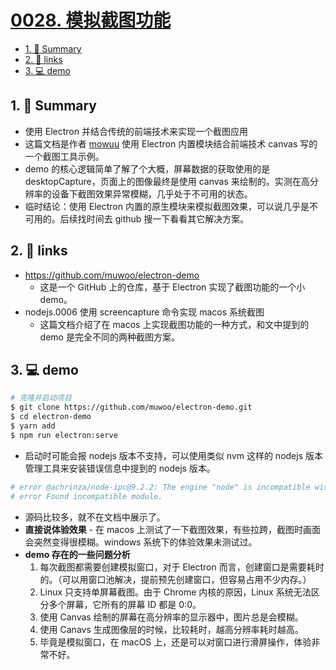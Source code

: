 # [0028. 模拟截图功能](https://github.com/Tdahuyou/electron/tree/main/0028.%20%E6%A8%A1%E6%8B%9F%E6%88%AA%E5%9B%BE%E5%8A%9F%E8%83%BD)

<!-- region:toc -->
- [1. 📝 Summary](#1--summary)
- [2. 🔗 links](#2--links)
- [3. 💻 demo](#3--demo)
<!-- endregion:toc -->
## 1. 📝 Summary
- 使用 Electron 并结合传统的前端技术来实现一个截图应用
- 这篇文档是作者 [mowuu](https://github.com/muwoo) 使用 Electron 内置模块结合前端技术 canvas 写的一个截图工具示例。
- demo 的核心逻辑简单了解了个大概，屏幕数据的获取使用的是 desktopCapture，页面上的图像最终是使用 canvas 来绘制的。实测在高分辨率的设备下截图效果异常模糊，几乎处于不可用的状态。
- 临时结论：使用 Electron 内置的原生模块来模拟截图效果，可以说几乎是不可用的。后续找时间去 github 搜一下看看其它解决方案。

## 2. 🔗 links

- https://github.com/muwoo/electron-demo
  - 这是一个 GitHub 上的仓库，基于 Electron 实现了截图功能的一个小 demo。
- nodejs.0006 使用 screencapture 命令实现 macos 系统截图
  - 这篇文档介绍了在 macos 上实现截图功能的一种方式，和文中提到的 demo 是完全不同的两种截图方案。

## 3. 💻 demo

```bash
# 克隆并启动项目
$ git clone https://github.com/muwoo/electron-demo.git
$ cd electron-demo
$ yarn add
$ npm run electron:serve
```

- 启动时可能会报 nodejs 版本不支持，可以使用类似 nvm 这样的 nodejs 版本管理工具来安装错误信息中提到的 nodejs 版本。

```bash
# error @achrinza/node-ipc@9.2.2: The engine "node" is incompatible with this module. Expected version "8 || 10 || 12 || 14 || 16 || 17". Got "18.15.0"
# error Found incompatible module.
```

- 源码比较多，就不在文档中展示了。
- **直接说体验效果** - 在 macos 上测试了一下截图效果，有些拉跨，截图时画面会突然变得很模糊。windows 系统下的体验效果未测试过。
- **demo 存在的一些问题分析**
  1. 每次截图都需要创建模拟窗口，对于 Electron 而言，创建窗口是需要耗时的。（可以用窗口池解决，提前预先创建窗口，但容易占用不少内存。）
  2. Linux 只支持单屏幕截图。由于 Chrome 内核的原因，Linux 系统无法区分多个屏幕，它所有的屏幕 ID 都是 0:0。
  3. 使用 Canvas 绘制的屏幕在高分辨率的显示器中，图片总是会模糊。
  4. 使用 Canavs 生成图像层的时候，比较耗时，越高分辨率耗时越高。
  5. 毕竟是模拟窗口，在 macOS 上，还是可以对窗口进行滑屏操作，体验非常不好。